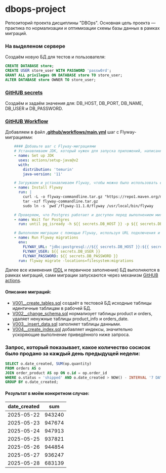 # dbops-project
Репозиторий проекта дисциплины "DBOps". Основная цель проекта — практика по нормализации и оптимизации схемы базы данных в рамках миграций.
### На выделеном сервере
Создаём новую БД для тестов и пользователя:
```sql 
CREATE DATABASE store;
CREATE USER store_user WITH PASSWORD 'passw0rd';
GRANT ALL privileges ON DATABASE store TO store_user;
ALTER DATABASE store OWNER TO store_user;
```
### [GitHUB secrets](https://docs.github.com/ru/actions/security-for-github-actions/security-guides/using-secrets-in-github-actions)
Создаём и задаём значения для: DB_HOST, DB_PORT, DB_NAME, DB_USER и DB_PASSWORD.

### [GitHUB Workflow](https://docs.github.com/ru/actions/writing-workflows/about-workflows)
Добавляем в файл **[.github/workflows/main.yml](.github/workflows/main.yml)** шаг с Flyway-миграциями:
```yaml
    #### Добавьте шаг с Flyway-миграциями
    # Устанавливаем JDK, который нужен для запуска приложений, написанных на Java (Flyway)
    - name: Set up JDK
      uses: actions/setup-java@v2
      with:
        distribution: 'temurin'
        java-version: '11'

    # Загружаем и устанавливаем Flyway, чтобы можно было использовать его для управления миграциями
    - name: Install Flyway
      run: |
        curl -L -o flyway-commandline.tar.gz "https://repo1.maven.org/maven2/org/flywaydb/flyway-commandline/11.1.0/flyway-commandline-11.1.0-linux-x64.tar.gz"
        tar -xzf flyway-commandline.tar.gz
        sudo ln -s `pwd`/flyway-11.1.0/flyway /usr/local/bin/flyway

    # Проверяем, что Postgres работает и доступен перед выполнением миграций, чтобы избежать ошибок подключения
    - name: Wait for Postgres
      run: until pg_isready -h ${{ secrets.DB_HOST }} -p ${{ secrets.DB_PORT }}; do sleep 1; done

    # Выполняем миграции с помощью Flyway, используя URL подключения и учётные данные для базы данных
    - name: Run Flyway migrations
      env:
        FLYWAY_URL: "jdbc:postgresql://${{ secrets.DB_HOST }}:${{ secrets.DB_PORT }}/${{ secrets.DB_NAME }}"
        FLYWAY_USER: ${{ secrets.DB_USER }}
        FLYWAY_PASSWORD: ${{ secrets.DB_PASSWORD }}
      run: flyway migrate -locations=filesystem:migrations
```
Далее все изменения ([DDL](https://ru.wikipedia.org/wiki/Data_Definition_Language) и первичное заполнение) БД выполняются в рамках миграций, сами миграции запускаются через механизм [GitHUB actions](https://docs.github.com/en/actions/about-github-actions/understanding-github-actions).

#### Описание миграций:
   * [V001__create_tables.sql](migrations/V001__create_tables.sql) создаёт в тестовой БД исходные таблицы идентичные таблицам в рабочей БД.
   * [V002__change_schema.sql](migrations/V002__change_schema.sql) нормализует таблицы product и orders, удаляет ненужные таблицы product_info и orders_date.
   * [V003__insert_data.sql](migrations/V003__insert_data.sql) заполняет таблицы данными.
   * [V004__create_index.sql](migrations/V004__create_index.sql) добавляет индексы, значительно ускоряющие выполнение приведённого ниже запроса.

### Запрос, который показывает, какое количество сосисок было продано за каждый день предыдущей недели: 
```sql
SELECT o.date_created, SUM(op.quantity)
FROM orders AS o
JOIN order_product AS op ON o.id = op.order_id
WHERE o.status = 'shipped' AND o.date_created > NOW() - INTERVAL '7 DAY'
GROUP BY o.date_created;
```

#### Результат в моём конкретном случае:

|date_created|sum|
|------------|---|
|2025-05-22|943240|
|2025-05-23|947674|
|2025-05-24|947913|
|2025-05-25|937821|
|2025-05-26|944854|
|2025-05-27|936247|
|2025-05-28|683139|
